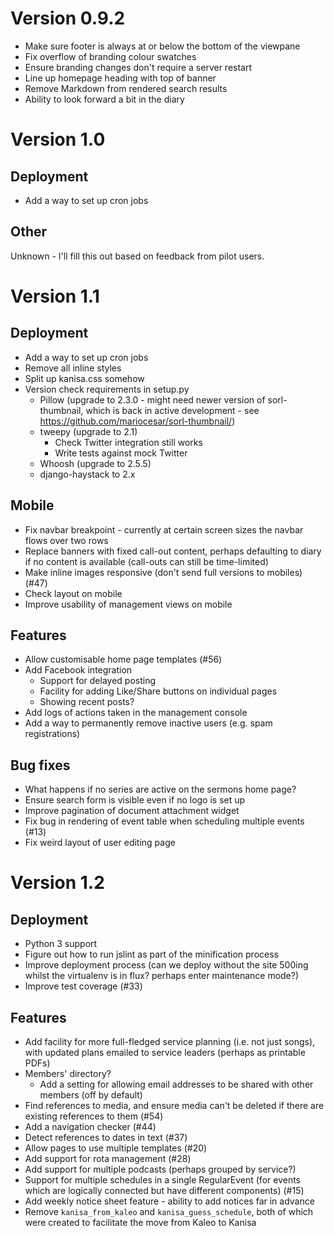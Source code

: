Version 0.9.2
=============

- Make sure footer is always at or below the bottom of the viewpane
- Fix overflow of branding colour swatches
- Ensure branding changes don't require a server restart
- Line up homepage heading with top of banner
- Remove Markdown from rendered search results
- Ability to look forward a bit in the diary

Version 1.0
===========

Deployment
----------

- Add a way to set up cron jobs

Other
-----

Unknown - I'll fill this out based on feedback from pilot users.

Version 1.1
===========

Deployment
----------

- Add a way to set up cron jobs
- Remove all inline styles
- Split up kanisa.css somehow
- Version check requirements in setup.py
  - Pillow (upgrade to 2.3.0 - might need newer version of
    sorl-thumbnail, which is back in active development - see
    https://github.com/mariocesar/sorl-thumbnail/)
  - tweepy (upgrade to 2.1)
    - Check Twitter integration still works
    - Write tests against mock Twitter
  - Whoosh (upgrade to 2.5.5)
  - django-haystack to 2.x

Mobile
------

- Fix navbar breakpoint - currently at certain screen sizes the navbar
  flows over two rows
- Replace banners with fixed call-out content, perhaps defaulting to
  diary if no content is available (call-outs can still be
  time-limited)
- Make inline images responsive (don't send full versions to mobiles)
  (#47)
- Check layout on mobile
- Improve usability of management views on mobile

Features
--------

- Allow customisable home page templates (#56)
- Add Facebook integration
  - Support for delayed posting
  - Facility for adding Like/Share buttons on individual pages
  - Showing recent posts?
- Add logs of actions taken in the management console
- Add a way to permanently remove inactive users (e.g. spam
  registrations)

Bug fixes
---------

- What happens if no series are active on the sermons home page?
- Ensure search form is visible even if no logo is set up
- Improve pagination of document attachment widget
- Fix bug in rendering of event table when scheduling multiple events
  (#13)
- Fix weird layout of user editing page

Version 1.2
===========

Deployment
----------

- Python 3 support
- Figure out how to run jslint as part of the minification process
- Improve deployment process (can we deploy without the site 500ing
  whilst the virtualenv is in flux? perhaps enter maintenance mode?)
- Improve test coverage (#33)

Features
--------

- Add facility for more full-fledged service planning (i.e. not just
  songs), with updated plans emailed to service leaders (perhaps as
  printable PDFs)
- Members' directory?
  - Add a setting for allowing email addresses to be shared with other
    members (off by default)
- Find references to media, and ensure media can't be deleted if there
  are existing references to them (#54)
- Add a navigation checker (#44)
- Detect references to dates in text (#37)
- Allow pages to use multiple templates (#20)
- Add support for rota management (#28)
- Add support for multiple podcasts (perhaps grouped by service?)
- Support for multiple schedules in a single RegularEvent (for events
  which are logically connected but have different components) (#15)
- Add weekly notice sheet feature - ability to add notices far in
  advance
- Remove `kanisa_from_kaleo` and `kanisa_guess_schedule`, both of
  which were created to facilitate the move from Kaleo to Kanisa
